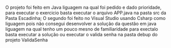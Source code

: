 O projeto foi feito em Java liguagem na qual foi pedido e dado prioridade, para executar o exercicio basta executar o arquivo APP.java na pasta src da Pasta Escadinha;
O segundo foi feito no Visual Studio usando Csharp como liguagem pois não consegui desenvolver a solução da questão em java liguagem na qual tenho um pouco mesno de familiaridade 
para exectalo basta executar a solução ou executar o valida senha  na pasta debup do projeto ValidaSenha

